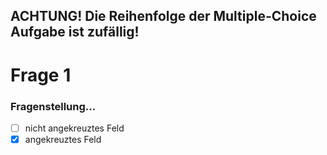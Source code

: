 ## ACHTUNG! Die Reihenfolge der Multiple-Choice Aufgabe ist zufällig! ##

# Frage 1 #

### Fragenstellung... ###

- [ ] nicht angekreuztes Feld
- [x] angekreuztes Feld
